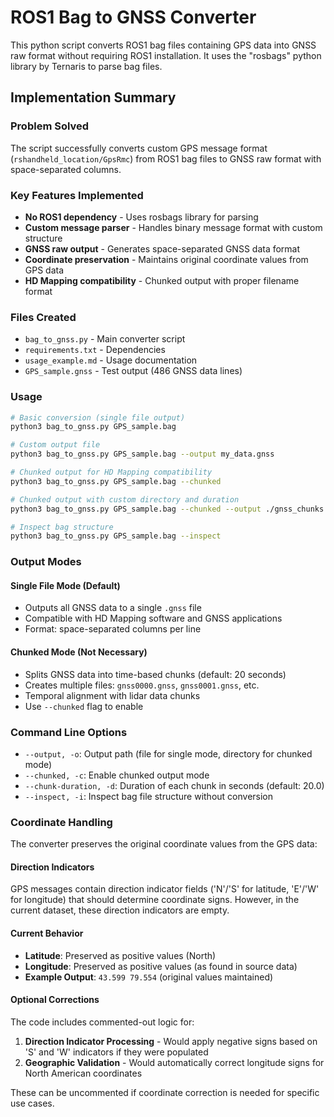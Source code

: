 # ROS1 Bag to GNSS Converter

This python script converts ROS1 bag files containing GPS data into GNSS raw format without requiring ROS1 installation. It uses the "rosbags" python library by Ternaris to parse bag files.

## Implementation Summary

### Problem Solved
The script successfully converts custom GPS message format (`rshandheld_location/GpsRmc`) from ROS1 bag files to GNSS raw format with space-separated columns.

### Key Features Implemented
- **No ROS1 dependency** - Uses rosbags library for parsing
- **Custom message parser** - Handles binary message format with custom structure
- **GNSS raw output** - Generates space-separated GNSS data format
- **Coordinate preservation** - Maintains original coordinate values from GPS data
- **HD Mapping compatibility** - Chunked output with proper filename format

### Files Created
- `bag_to_gnss.py` - Main converter script
- `requirements.txt` - Dependencies
- `usage_example.md` - Usage documentation
- `GPS_sample.gnss` - Test output (486 GNSS data lines)

### Usage
```bash
# Basic conversion (single file output)
python3 bag_to_gnss.py GPS_sample.bag

# Custom output file
python3 bag_to_gnss.py GPS_sample.bag --output my_data.gnss

# Chunked output for HD Mapping compatibility
python3 bag_to_gnss.py GPS_sample.bag --chunked

# Chunked output with custom directory and duration
python3 bag_to_gnss.py GPS_sample.bag --chunked --output ./gnss_chunks --chunk-duration 30

# Inspect bag structure
python3 bag_to_gnss.py GPS_sample.bag --inspect
```

### Output Modes

#### Single File Mode (Default)
- Outputs all GNSS data to a single `.gnss` file
- Compatible with HD Mapping software and GNSS applications
- Format: space-separated columns per line

#### Chunked Mode (Not Necessary)
- Splits GNSS data into time-based chunks (default: 20 seconds)
- Creates multiple files: `gnss0000.gnss`, `gnss0001.gnss`, etc.
- Temporal alignment with lidar data chunks
- Use `--chunked` flag to enable

### Command Line Options
- `--output, -o`: Output path (file for single mode, directory for chunked mode)
- `--chunked, -c`: Enable chunked output mode
- `--chunk-duration, -d`: Duration of each chunk in seconds (default: 20.0)
- `--inspect, -i`: Inspect bag file structure without conversion

### Coordinate Handling

The converter preserves the original coordinate values from the GPS data:

#### Direction Indicators
GPS messages contain direction indicator fields ('N'/'S' for latitude, 'E'/'W' for longitude) that should determine coordinate signs. However, in the current dataset, these direction indicators are empty.

#### Current Behavior
- **Latitude**: Preserved as positive values (North)
- **Longitude**: Preserved as positive values (as found in source data)
- **Example Output**: `43.599 79.554` (original values maintained)

#### Optional Corrections
The code includes commented-out logic for:
1. **Direction Indicator Processing** - Would apply negative signs based on 'S' and 'W' indicators if they were populated
2. **Geographic Validation** - Would automatically correct longitude signs for North American coordinates

These can be uncommented if coordinate correction is needed for specific use cases.
